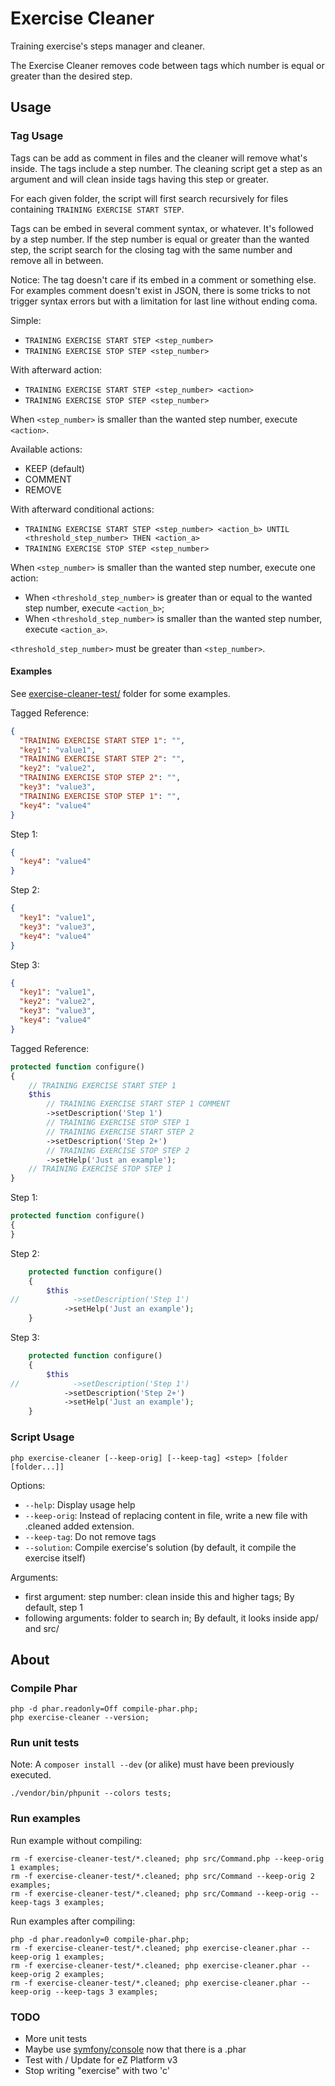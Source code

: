 Exercise Cleaner
================

Training exercise's steps manager and cleaner.

The Exercise Cleaner removes code between tags which number is equal or greater than the desired step.

Usage
-----

### Tag Usage

Tags can be add as comment in files and the cleaner will remove what's inside.
The tags include a step number. The cleaning script get a step as an argument and will clean inside tags having this step or greater.

For each given folder, the script will first search recursively for files containing `TRAINING EXERCISE START STEP`.

Tags can be embed in several comment syntax, or whatever. It's followed by a step number. If the step number is equal or greater than the wanted step, the script search for the closing tag with the same number and remove all in between.

Notice: The tag doesn't care if its embed in a comment or something else. For examples comment doesn't exist in JSON, there is some tricks to not trigger syntax errors but with a limitation for last line without ending coma.

Simple:
- `TRAINING EXERCISE START STEP <step_number>`
- `TRAINING EXERCISE STOP STEP <step_number>`

With afterward action:
- `TRAINING EXERCISE START STEP <step_number> <action>`
- `TRAINING EXERCISE STOP STEP <step_number>`

When `<step_number>` is smaller than the wanted step number, execute `<action>`.

Available actions:
* KEEP (default)
* COMMENT
* REMOVE

With afterward conditional actions:
- `TRAINING EXERCISE START STEP <step_number> <action_b> UNTIL <threshold_step_number> THEN <action_a>`
- `TRAINING EXERCISE STOP STEP <step_number>`

When `<step_number>` is smaller than the wanted step number, execute one action:
* When `<threshold_step_number>` is greater than or equal to the wanted step number, execute `<action_b>`;
* When `<threshold_step_number>` is smaller than the wanted step number, execute `<action_a>`.

`<threshold_step_number>` must be greater than `<step_number>`.

#### Examples

See [exercise-cleaner-test/](exercise-cleaner-test) folder for some examples.

Tagged Reference:
```json
{
  "TRAINING EXERCISE START STEP 1": "",
  "key1": "value1",
  "TRAINING EXERCISE START STEP 2": "",
  "key2": "value2",
  "TRAINING EXERCISE STOP STEP 2": "",
  "key3": "value3",
  "TRAINING EXERCISE STOP STEP 1": "",
  "key4": "value4"
}
```

Step 1:
```json
{
  "key4": "value4"
}
```

Step 2:
```json
{
  "key1": "value1",
  "key3": "value3",
  "key4": "value4"
}
```

Step 3:
```json
{
  "key1": "value1",
  "key2": "value2",
  "key3": "value3",
  "key4": "value4"
}
```

Tagged Reference:
```php
protected function configure()
{
    // TRAINING EXERCISE START STEP 1
    $this
        // TRAINING EXERCISE START STEP 1 COMMENT
        ->setDescription('Step 1')
        // TRAINING EXERCISE STOP STEP 1
        // TRAINING EXERCISE START STEP 2
        ->setDescription('Step 2+')
        // TRAINING EXERCISE STOP STEP 2
        ->setHelp('Just an example');
    // TRAINING EXERCISE STOP STEP 1
}
```

Step 1:
```php
protected function configure()
{
}
```

Step 2:
```php
    protected function configure()
    {
        $this
//            ->setDescription('Step 1')
            ->setHelp('Just an example');
    }
```

Step 3:
```php
    protected function configure()
    {
        $this
//            ->setDescription('Step 1')
            ->setDescription('Step 2+')
            ->setHelp('Just an example');
    }
```

### Script Usage

`php exercise-cleaner [--keep-orig] [--keep-tag] <step> [folder [folder...]]`

Options:
* `--help`: Display usage help
* `--keep-orig`: Instead of replacing content in file, write a new file with .cleaned added extension.
* `--keep-tag`: Do not remove tags
* `--solution`: Compile exercise's solution (by default, it compile the exercise itself)

Arguments:
* first argument: step number: clean inside this and higher tags; By default, step 1
* following arguments: folder to search in; By default, it looks inside app/ and src/

About
-----

### Compile Phar

```shell
php -d phar.readonly=Off compile-phar.php;
php exercise-cleaner --version;
```

### Run unit tests

Note: A `composer install --dev` (or alike) must have been previously executed.

`./vendor/bin/phpunit --colors tests;`

### Run examples

Run example without compiling:
```shell
rm -f exercise-cleaner-test/*.cleaned; php src/Command.php --keep-orig 1 examples;
rm -f exercise-cleaner-test/*.cleaned; php src/Command --keep-orig 2 examples;
rm -f exercise-cleaner-test/*.cleaned; php src/Command --keep-orig --keep-tags 3 examples;
```

Run examples after compiling:
```shell
php -d phar.readonly=0 compile-phar.php;
rm -f exercise-cleaner-test/*.cleaned; php exercise-cleaner.phar --keep-orig 1 examples;
rm -f exercise-cleaner-test/*.cleaned; php exercise-cleaner.phar --keep-orig 2 examples;
rm -f exercise-cleaner-test/*.cleaned; php exercise-cleaner.phar --keep-orig --keep-tags 3 examples;
```

### TODO

* More unit tests
* Maybe use [symfony/console](https://packagist.org/packages/symfony/console) now that there is a .phar
* Test with / Update for eZ Platform v3
* Stop writing "exercise" with two 'c'
